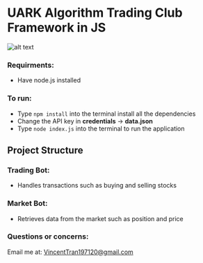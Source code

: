 # UARK Algorithm Trading Club Framework in JS
![alt text](https://arkansasrazorbacks.com/wp-content/uploads/2018/10/University-of-Arkansas-Razorbacks.png "Razorback Logo")

### Requirments: <br>
- Have node.js installed <br>

### To run: <br>
- Type ```npm install``` into the terminal install all the dependencies <br>
- Change the API key in **credentials** -> **data.json** <br>
- Type ```node index.js``` into the terminal to run the application <br>

## Project Structure 

### Trading Bot: <br>
- Handles transactions such as buying and selling stocks <br>

### Market Bot: <br>
- Retrieves data from the market such as position and price <br>

### Questions or concerns: <br>
Email me at: VincentTran197120@gmail.com
